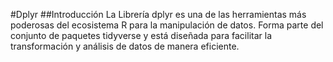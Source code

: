 #Dplyr
##Introducción
La Librería dplyr es una de las herramientas más poderosas del ecosistema R para la manipulación de datos. Forma parte del conjunto de paquetes tidyverse y está diseñada para facilitar la transformación y análisis de datos de manera eficiente.

